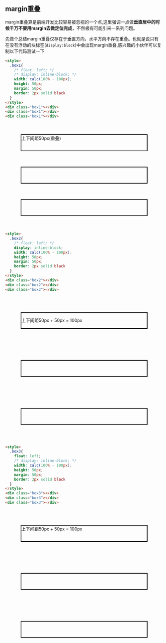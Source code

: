 ## margin重叠

margin重叠算是前端开发比较容易被忽视的一个点,这里强调一点做**垂直居中的时候千万不要用margin去做定位完成**，不然极有可能引来一系列问题。

先做个总结margin重叠仅存在于垂直方向，水平方向不存在重叠。也就是说只有在没有浮动的块标签(`display:block`)中会出现margin重叠,感兴趣的小伙伴可以复制以下代码测试一下

```HTML
<style>
  .box1{
    /* float: left; */
    /* display: inline-block; */
    width: calc(100% - 100px);
    height: 50px;
    margin: 50px;
    border: 2px solid black
  }
</style>
<div class="box1"></div>
<div class="box1"></div>
<div class="box1"></div>
```
<style>
  .box1{
    /* float: left; */
    /* display: inline-block; */
    width: calc(100% - 100px);
    height: 50px;
    margin: 50px;
    border: 2px solid black
  }
</style>
<div class="box1 flex align_items_c center fz12">上下间距50px(重叠)</div>
<div class="box1"></div>
<div class="box1"></div>

```HTML
<style>
  .box2{
    /* float: left; */
    display: inline-block;
    width: calc(100% - 100px);
    height: 50px;
    margin: 50px;
    border: 2px solid black
  }
</style>
<div class="box2"></div>
<div class="box2"></div>
<div class="box2"></div>
```
<style>
  .box2{
    /* float: left; */
    display: inline-block;
    width: calc(100% - 100px);
    height: 50px;
    line-height: 50px;
    margin: 50px;
    border: 2px solid black
  }
</style>
<div class="box2 tac fz12">上下间距50px + 50px = 100px</div>
<div class="box2"></div>
<div class="box2"></div>

```HTML
<style>
  .box3{
    float: left;
    /* display: inline-block; */
    width: calc(100% - 100px);
    height: 50px;
    margin: 50px;
    border: 2px solid black
  }
</style>
<div class="box3"></div>
<div class="box3"></div>
<div class="box3"></div>
```
<style>
  .box3{
    float: left;
    /* display: inline-block; */
    width: calc(100% - 100px);
    height: 50px;
    margin: 50px;
    border: 2px solid black
  }
</style>
<div class="box3 flex align_items_c center fz12">上下间距50px + 50px = 100px</div>
<div class="box3"></div>
<div class="box3"></div>